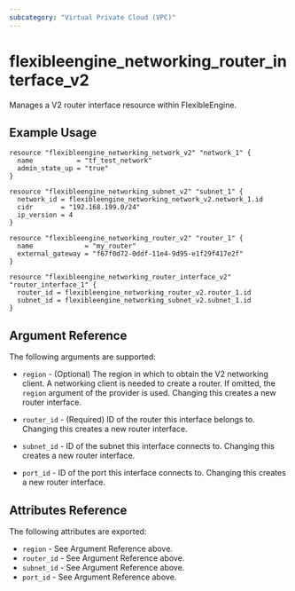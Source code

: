```yaml
---
subcategory: "Virtual Private Cloud (VPC)"
---
```


# flexibleengine_networking_router_interface_v2

Manages a V2 router interface resource within FlexibleEngine.

## Example Usage

```hcl
resource "flexibleengine_networking_network_v2" "network_1" {
  name           = "tf_test_network"
  admin_state_up = "true"
}

resource "flexibleengine_networking_subnet_v2" "subnet_1" {
  network_id = flexibleengine_networking_network_v2.network_1.id
  cidr       = "192.168.199.0/24"
  ip_version = 4
}

resource "flexibleengine_networking_router_v2" "router_1" {
  name             = "my_router"
  external_gateway = "f67f0d72-0ddf-11e4-9d95-e1f29f417e2f"
}

resource "flexibleengine_networking_router_interface_v2" "router_interface_1" {
  router_id = flexibleengine_networking_router_v2.router_1.id
  subnet_id = flexibleengine_networking_subnet_v2.subnet_1.id
}
```

## Argument Reference

The following arguments are supported:

* `region` - (Optional) The region in which to obtain the V2 networking client.
    A networking client is needed to create a router. If omitted, the
    `region` argument of the provider is used. Changing this creates a new
    router interface.

* `router_id` - (Required) ID of the router this interface belongs to. Changing
    this creates a new router interface.

* `subnet_id` - ID of the subnet this interface connects to. Changing
    this creates a new router interface.

* `port_id` - ID of the port this interface connects to. Changing
    this creates a new router interface.

## Attributes Reference

The following attributes are exported:

* `region` - See Argument Reference above.
* `router_id` - See Argument Reference above.
* `subnet_id` - See Argument Reference above.
* `port_id` - See Argument Reference above.
